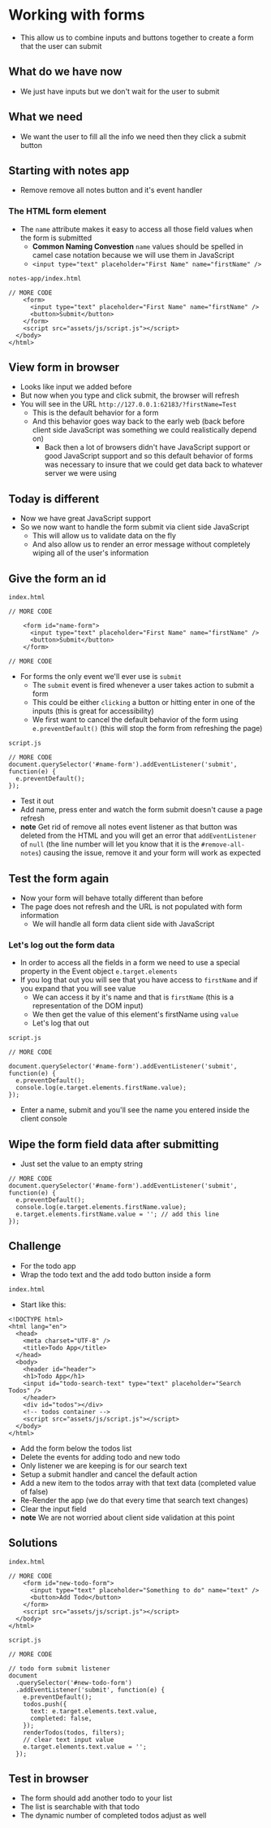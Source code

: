 # Working with forms
* This allow us to combine inputs and buttons together to create a form that the user can submit

## What do we have now
* We just have inputs but we don't wait for the user to submit

## What we need
* We want the user to fill all the info we need then they click a submit button

## Starting with notes app
* Remove remove all notes button and it's event handler

### The HTML form element
* The `name` attribute makes it easy to access all those field values when the form is submitted
    - **Common Naming Convestion** `name` values should be spelled in camel case notation because we will use them in JavaScript
    - `<input type="text" placeholder="First Name" name="firstName" />`

`notes-app/index.html`

```
// MORE CODE
    <form>
      <input type="text" placeholder="First Name" name="firstName" />
      <button>Submit</button>
    </form>
    <script src="assets/js/script.js"></script>
  </body>
</html>
```

## View form in browser
* Looks like input we added before
* But now when you type and click submit, the browser will refresh
* You will see in the URL `http://127.0.0.1:62183/?firstName=Test`
    - This is the default behavior for a form
    - And this behavior goes way back to the early web (back before client side JavaScript was something we could realistically depend on)
        + Back then a lot of browsers didn't have JavaScript support or good JavaScript support and so this default behavior of forms was necessary to insure that we could get data back to whatever server we were using

## Today is different
* Now we have great JavaScript support
* So we now want to handle the form submit via client side JavaScript
    - This will allow us to validate data on the fly
    - And also allow us to render an error message without completely wiping all of the user's information

## Give the form an id
`index.html`

```
// MORE CODE

    <form id="name-form">
      <input type="text" placeholder="First Name" name="firstName" />
      <button>Submit</button>
    </form>

// MORE CODE
```

* For forms the only event we'll ever use is `submit`
    - The `submit` event is fired whenever a user takes action to submit a form
    - This could be either `clicking` a button or hitting enter in one of the inputs (this is great for accessibility)
    - We first want to cancel the default behavior of the form using `e.preventDefault()` (this will stop the form from refreshing the page)

`script.js`

```
// MORE CODE
document.querySelector('#name-form').addEventListener('submit', function(e) {
  e.preventDefault();
});
```

* Test it out
* Add name, press enter and watch the form submit doesn't cause a page refresh
* **note** Get rid of remove all notes event listener as that button was deleted from the HTML and you will get an error that `addEventListener` of `null` (the line number will let you know that it is the `#remove-all-notes`) causing the issue, remove it and your form will work as expected

## Test the form again
* Now your form will behave totally different than before
* The page does not refresh and the URL is not populated with form information
    - We will handle all form data client side with JavaScript

### Let's log out the form data
* In order to access all the fields in a form we need to use a special property in the Event object `e.target.elements`
* If you log that out you will see that you have access to `firstName` and if you expand that you will see value
    - We can access it by it's name and that is `firstName` (this is a representation of the DOM input)
    - We then get the value of this element's firstName using `value`
    - Let's log that out

`script.js`
```
// MORE CODE

document.querySelector('#name-form').addEventListener('submit', function(e) {
  e.preventDefault();
  console.log(e.target.elements.firstName.value);
});
```

* Enter a name, submit and you'll see the name you entered inside the client console

## Wipe the form field data after submitting
* Just set the value to an empty string

```
// MORE CODE
document.querySelector('#name-form').addEventListener('submit', function(e) {
  e.preventDefault();
  console.log(e.target.elements.firstName.value);
  e.target.elements.firstName.value = ''; // add this line
});
```

## Challenge
* For the todo app
* Wrap the todo text and the add todo button inside a form

`index.html`

* Start like this:

```
<!DOCTYPE html>
<html lang="en">
  <head>
    <meta charset="UTF-8" />
    <title>Todo App</title>
  </head>
  <body>
    <header id="header">
    <h1>Todo App</h1>
    <input id="todo-search-text" type="text" placeholder="Search Todos" />
    </header>
    <div id="todos"></div>
    <!-- todos container -->
    <script src="assets/js/script.js"></script>
  </body>
</html>
```

* Add the form below the todos list
* Delete the events for adding todo and new todo
* Only listener we are keeping is for our search text
* Setup a submit handler and cancel the default action
* Add a new item to the todos array with that text data (completed value of false)
* Re-Render the app (we do that every time that search text changes)
* Clear the input field
* **note** We are not worried about client side validation at this point

## Solutions
`index.html`

```
// MORE CODE
    <form id="new-todo-form">
      <input type="text" placeholder="Something to do" name="text" />
      <button>Add Todo</button>
    </form>
    <script src="assets/js/script.js"></script>
  </body>
</html>
```

`script.js`

```
// MORE CODE

// todo form submit listener
document
  .querySelector('#new-todo-form')
  .addEventListener('submit', function(e) {
    e.preventDefault();
    todos.push({
      text: e.target.elements.text.value,
      completed: false,
    });
    renderTodos(todos, filters);
    // clear text input value
    e.target.elements.text.value = '';
  });
```

## Test in browser
* The form should add another todo to your list
* The list is searchable with that todo
* The dynamic number of completed todos adjust as well




